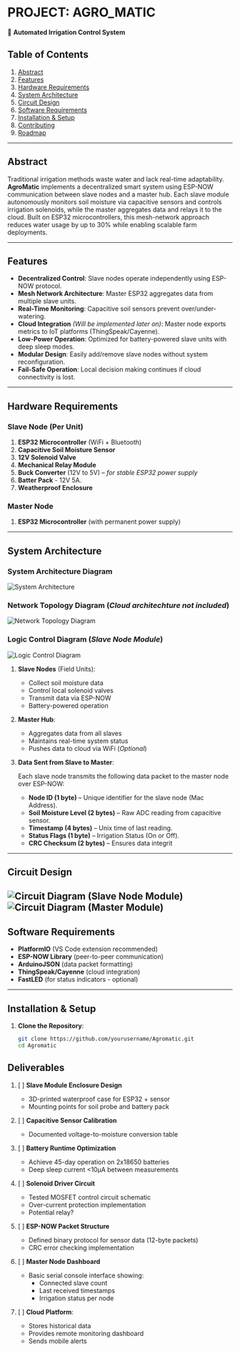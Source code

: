 # PROJECT: AGRO_MATIC  
🌱 **Automated Irrigation Control System**  

## Table of Contents  
1. [Abstract](#abstract)  
2. [Features](#features)  
3. [Hardware Requirements](#hardware-requirements)  
4. [System Architecture](#system-architecture)  
5. [Circuit Design](#circuit-design)  
6. [Software Requirements](#software-requirements)  
7. [Installation & Setup](#installation--setup)  
8. [Contributing](#contributing)  
9. [Roadmap](#roadmap)  

---

## Abstract  
Traditional irrigation methods waste water and lack real-time adaptability. **AgroMatic** implements a decentralized smart system using ESP-NOW communication between slave nodes and a master hub. Each slave module autonomously monitors soil moisture via capacitive sensors and controls irrigation solenoids, while the master aggregates data and relays it to the cloud. Built on ESP32 microcontrollers, this mesh-network approach reduces water usage by up to 30% while enabling scalable farm deployments.

---

## Features  
- **Decentralized Control**: Slave nodes operate independently using ESP-NOW protocol.
- **Mesh Network Architecture**: Master ESP32 aggregates data from multiple slave units.
- **Real-Time Monitoring**: Capacitive soil sensors prevent over/under-watering.
- **Cloud Integration** *(Will be implemented later on)*: Master node exports metrics to IoT platforms (ThingSpeak/Cayenne).
- **Low-Power Operation**: Optimized for battery-powered slave units with deep sleep modes.
- **Modular Design**: Easily add/remove slave nodes without system reconfiguration.
- **Fail-Safe Operation**: Local decision making continues if cloud connectivity is lost.

---

## Hardware Requirements  
### Slave Node (Per Unit)
1. **ESP32 Microcontroller** (WiFi + Bluetooth)
2. **Capacitive Soil Moisture Sensor** 
3. **12V Solenoid Valve**
4. **Mechanical Relay Module**
4. **Buck Converter** (12V to 5V) – *for stable ESP32 power supply*
4. **Batter Pack** - 12V 5A.
5. **Weatherproof Enclosure**

### Master Node
1. **ESP32 Microcontroller** (with permanent power supply)

---

## System Architecture  
### System Architecture Diagram
![System Architecture](./Images/Agro_Matic_System_Architechture_Diagram.drawio.png)  
### Network Topology Diagram (*Cloud architechture not included*)
![Network Topology Diagram](./Images/Agro_Matic_Network_Diagram.drawio.png)
### Logic Control Diagram (*Slave Node Module*)
![Logic Control Diagram](./Images/Agro_Matic_Slave_Module_Diagram.drawio.png)
1. **Slave Nodes** (Field Units):
   - Collect soil moisture data
   - Control local solenoid valves
   - Transmit data via ESP-NOW
   - Battery-powered operation

2. **Master Hub**:
   - Aggregates data from all slaves
   - Maintains real-time system status
   - Pushes data to cloud via WiFi (*Optional*)

3. **Data Sent from Slave to Master**:
   
   Each slave node transmits the following data packet to the master node over ESP-NOW:
   - **Node ID (1 byte)** – Unique identifier for the slave node (Mac Address).  
   - **Soil Moisture Level (2 bytes)** – Raw ADC reading from capacitive sensor. 
   - **Timestamp (4 bytes)** – Unix time of last reading.
   - **Status Flags (1 byte)** – Irrigation Status (On or Off).  
   - **CRC Checksum (2 bytes)** – Ensures data integrit   


---

## Circuit Design  
![Circuit Diagram (Slave Node Module)]()  
![Circuit Diagram (Master Module)]()
---

## Software Requirements  
- **PlatformIO** (VS Code extension recommended)
- **ESP-NOW Library** (peer-to-peer communication)
- **ArduinoJSON** (data packet formatting)
- **ThingSpeak/Cayenne** (cloud integration)
- **FastLED** (for status indicators - optional)

---

## Installation & Setup  
1. **Clone the Repository**:  
   ```bash  
   git clone https://github.com/yourusername/Agromatic.git  
   cd Agromatic

## Deliverables  
1. [ ] **Slave Module Enclosure Design**  
   - 3D-printed waterproof case for ESP32 + sensor  
   - Mounting points for soil probe and battery pack  

2. [ ] **Capacitive Sensor Calibration**  
   - Documented voltage-to-moisture conversion table 

3. [ ] **Battery Runtime Optimization**  
   - Achieve 45-day operation on 2x18650 batteries  
   - Deep sleep current <10μA between measurements  

4. [ ] **Solenoid Driver Circuit**  
   - Tested MOSFET control circuit schematic  
   - Over-current protection implementation
   - Potential relay?  

5. [ ] **ESP-NOW Packet Structure**  
   - Defined binary protocol for sensor data (12-byte packets)  
   - CRC error checking implementation  

6. [ ] **Master Node Dashboard**  
   - Basic serial console interface showing:  
     - Connected slave count  
     - Last received timestamps  
     - Irrigation status per node

7. [ ] **Cloud Platform**:
   - Stores historical data
   - Provides remote monitoring dashboard
   - Sends mobile alerts 